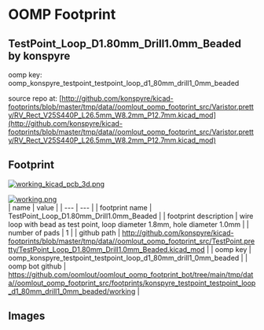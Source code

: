 # OOMP Footprint  
## TestPoint_Loop_D1.80mm_Drill1.0mm_Beaded  by konspyre  
  
oomp key: oomp_konspyre_testpoint_testpoint_loop_d1_80mm_drill1_0mm_beaded  
  
source repo at: [http://github.com/konspyre/kicad-footprints/blob/master/tmp/data//oomlout_oomp_footprint_src/Varistor.pretty/RV_Rect_V25S440P_L26.5mm_W8.2mm_P12.7mm.kicad_mod](http://github.com/konspyre/kicad-footprints/blob/master/tmp/data//oomlout_oomp_footprint_src/Varistor.pretty/RV_Rect_V25S440P_L26.5mm_W8.2mm_P12.7mm.kicad_mod)  
## Footprint  
  
[![working_kicad_pcb_3d.png](working_kicad_pcb_3d_600.png)](working_kicad_pcb_3d.png)  
  
[![working.png](working_600.png)](working.png)  
| name | value | 
| --- | --- | 
| footprint name | TestPoint_Loop_D1.80mm_Drill1.0mm_Beaded | 
| footprint description | wire loop with bead as test point, loop diameter 1.8mm, hole diameter 1.0mm | 
| number of pads | 1 | 
| github path | http://github.com/konspyre/kicad-footprints/blob/master/tmp/data//oomlout_oomp_footprint_src/TestPoint.pretty/TestPoint_Loop_D1.80mm_Drill1.0mm_Beaded.kicad_mod | 
| oomp key | oomp_konspyre_testpoint_testpoint_loop_d1_80mm_drill1_0mm_beaded | 
| oomp bot github | https://github.com/oomlout/oomlout_oomp_footprint_bot/tree/main/tmp/data//oomlout_oomp_footprint_src/footprints/konspyre_testpoint_testpoint_loop_d1_80mm_drill1_0mm_beaded/working | 
## Images  
